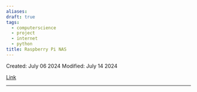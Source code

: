 ```yaml
---
aliases: 
draft: true
tags:
  - computerscience
  - project
  - internet
  - python
title: Raspberry Pi NAS
---
```

Created: July 06 2024
Modified: July 14 2024 

[Link](https://www.youtube.com/watch?v=gyMpI8csWis&t=122s)

-------------------------------------------------------------------------------
